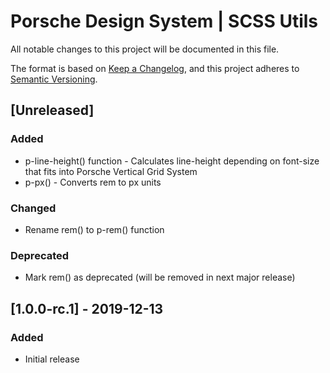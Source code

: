 # Porsche Design System | SCSS Utils
All notable changes to this project will be documented in this file.

The format is based on [Keep a Changelog](https://keepachangelog.com/en/1.0.0/),
and this project adheres to [Semantic Versioning](https://semver.org/spec/v2.0.0.html).

## [Unreleased]

### Added
- p-line-height() function - Calculates line-height depending on font-size that fits into Porsche Vertical Grid System
- p-px() - Converts rem to px units

### Changed
- Rename rem() to p-rem() function

### Deprecated
- Mark rem() as deprecated (will be removed in next major release)

## [1.0.0-rc.1] - 2019-12-13

### Added
- Initial release